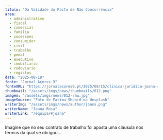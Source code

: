```yaml
---
titulo: "Da Validade do Pacto de Não Concorrência"
area:
  - administrativo
  - fiscal
  - comercial
  - familia
  - sucessoes
  - consumidor
  - civil
  - trabalho
  - penal
  - executivo
  - imobiliario
  - rodoviario
  - registos
data: "2025-08-19"
fonte: "Jornal Açores 9"
fonteURL: "https://jornalacores9.pt/2025/08/15/clinica-juridica-joana-rosa-da-validade-do-pacto-de-nao-concorrencia/"
thumbnail: "/assets/imgs/news/thumbnails/012.png"
imagem: "/assets/imgs/news/012-raw.jpg"
imageSource: "Foto de Fatima Shahid na Unsplash"
writerImg: "/assets/imgs/news/author/joana.png"
writerName: "Joana Rosa"
writerLink: "/equipa/#joana"
---
```


Imagine que no seu contrato de trabalho foi aposta uma cláusula nos termos da qual se obrigou...

